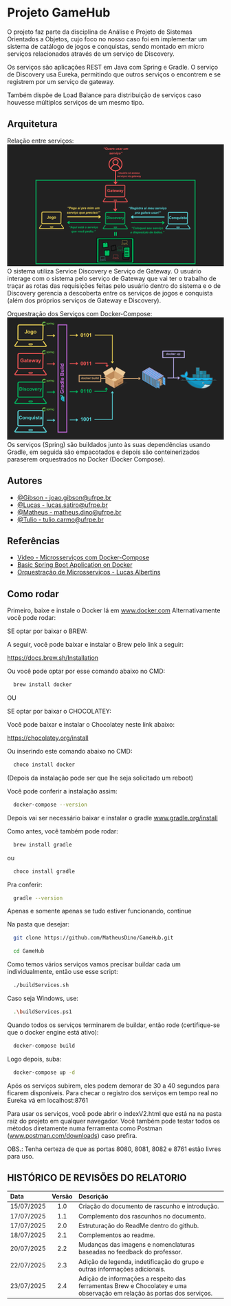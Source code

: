 
# Projeto GameHub

O projeto faz parte da disciplina de Análise e Projeto de Sistemas Orientados a Objetos, cujo foco no nosso caso foi em implementar um sistema de catálogo de jogos e conquistas, sendo montado em micro serviços relacionados através de um serviço de Discovery.

Os serviços são aplicações REST em Java com Spring e Gradle.
O serviço de Discovery usa Eureka, permitindo que outros serviços o encontrem e se registrem por um serviço de gateway.

Também dispõe de Load Balance para distribuição de serviços caso houvesse múltiplos serviços de um mesmo tipo.

## Arquitetura

Relação entre serviços: 
![Relação entre serviços](https://github.com/MatheusDino/GameHub/blob/DiscoveryFix/utilidades/ServicesArchitecture.png?raw=true "Service Architecture")
O sistema utiliza Service Discovery e Serviço de Gateway. O usuário interage com o sistema pelo serviço de Gateway que vai ter o trabalho de traçar as rotas das requisições feitas pelo usuário dentro do sistema e o de Discovery gerencia a descoberta entre os serviços de jogos e conquista (além dos próprios serviços de Gateway e Discovery).

Orquestração dos Serviços com Docker-Compose: 
![Orquestração dos Serviços com Docker-Compose](https://github.com/MatheusDino/GameHub/blob/DiscoveryFix/utilidades/ServicesOrchestration.png?raw=true "Service Orchestration")
Os serviços (Spring) são buildados junto às suas dependências usando Gradle, em seguida são empacotados e depois são conteinerizados paraserem orquestrados no Docker (Docker Compose).

## Autores

- [@Gibson - joao.gibson@ufrpe.br](https://www.github.com/StevensSteve)
- [@Lucas - lucas.satiro@ufrpe.br](https://www.github.com/durant35533)
- [@Matheus - matheus.dino@ufrpe.br](https://www.github.com/MatheusDino)
- [@Tulio - tulio.carmo@ufrpe.br](https://www.github.com/TulioEduardo12)

## Referências

 - [Video - Microsserviços com Docker-Compose](https://www.youtube.com/watch?v=5227tbCBv3o&authuser=0)
 - [Basic Spring Boot Application on Docker](https://www.codingshuttle.com/blogs/how-to-setup-docker-compose-for-a-basic-spring-boot-application/)
 - [Orquestração de Microsserviços - Lucas Albertins](https://github.com/lucasalbertins/microservices-spring-boot)


## Como rodar

Primeiro, baixe e instale o Docker lá em www.docker.com
Alternativamente você pode rodar:

SE optar por baixar o BREW:

A seguir, você pode baixar e instalar o Brew pelo link a seguir: 

https://docs.brew.sh/Installation

Ou você pode optar por esse comando abaixo no CMD:

```bash
  brew install docker
```

OU

SE optar por baixar o CHOCOLATEY: 

Você pode baixar e instalar o Chocolatey neste link abaixo:

https://chocolatey.org/install

Ou inserindo este comando abaixo no CMD: 

```bash
  choco install docker
```

(Depois da instalação pode ser que lhe seja solicitado um reboot)

Você pode conferir a instalação assim:

```bash
  docker-compose --version
```

Depois vai ser necessário baixar e instalar o gradle www.gradle.org/install

Como antes, você também pode rodar:

```bash
  brew install gradle
```

ou

```bash
  choco install gradle
```

Pra conferir:

```bash
  gradle --version
```

Apenas e somente apenas se tudo estiver funcionando, continue

Na pasta que desejar:

```bash
  git clone https://github.com/MatheusDino/GameHub.git
```
```bash
  cd GameHub
```

Como temos vários serviços vamos precisar buildar cada um individualmente, então use esse script:

```bash
  ./buildServices.sh
```

Caso seja Windows, use:

```bash
  .\buildServices.ps1
```

Quando todos os serviços terminarem de buildar, então rode (certifique-se que o docker engine está ativo):

```bash
  docker-compose build
```

Logo depois, suba:

```bash
  docker-compose up -d
```

Após os serviços subirem, eles podem demorar de 30 a 40 segundos para ficarem disponíveis. Para checar o registro dos serviços em tempo real no Eureka vá em localhost:8761

Para usar os serviços, você pode abrir o indexV2.html que está na na pasta raiz do projeto em qualquer navegador. Você também pode testar todos os métodos diretamente numa ferramenta como Postman (www.postman.com/downloads) caso prefira.

OBS.: Tenha certeza de que as portas 8080, 8081, 8082 e 8761 estão livres para uso. 


## HISTÓRICO DE REVISÕES DO RELATORIO

| Data  | Versão  | Descrição | 
| :------------- | :-------------: | :------------- |
| 15/07/2025 | 1.0  | Criação do documento de rascunho e introdução.|
| 17/07/2025 | 1.1  | Complemento dos rascunhos no documento. |
| 17/07/2025 | 2.0  | Estruturação do ReadMe dentro do github. |
| 18/07/2025 | 2.1  | Complementos ao readme. |
| 20/07/2025 | 2.2  | Mudanças das imagens e nomenclaturas baseadas no feedback do professor. |
| 22/07/2025 | 2.3  | Adição de legenda, indetificação do grupo e outras informações adicionais. |
| 23/07/2025 | 2.4  | Adição de informações a respeito das ferramentas Brew e Chocolatey e uma observação em relação às portas dos serviços. 








